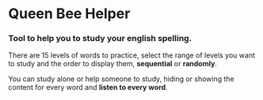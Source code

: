 # Queen Bee Helper

### Tool to help you to study your english spelling.

There are 15 levels of words to practice, select the range of levels you want to study and the order to display them, **sequential** or **randomly**.

You can study alone or help someone to study, hiding or showing the content for every word and **listen to every word**.